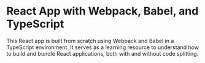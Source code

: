 # React App with Webpack, Babel, and TypeScript

This React app is built from scratch using Webpack and Babel in a TypeScript environment. It serves as a learning resource to understand how to build and bundle React applications, both with and without code splitting.
